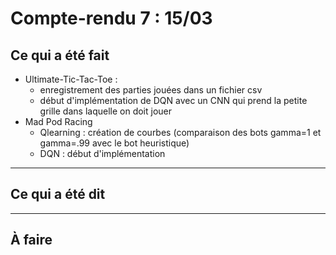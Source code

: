 # Compte-rendu 7 : 15/03

## Ce qui a été fait

- Ultimate-Tic-Tac-Toe :
    - enregistrement des parties jouées dans un fichier csv
    - début d'implémentation de DQN avec un CNN qui prend la petite grille dans laquelle on doit jouer
- Mad Pod Racing
  - Qlearning : création de courbes (comparaison des bots gamma=1 et gamma=.99 avec le bot heuristique)
  - DQN : début d'implémentation
---

## Ce qui a été dit



---

## À faire

